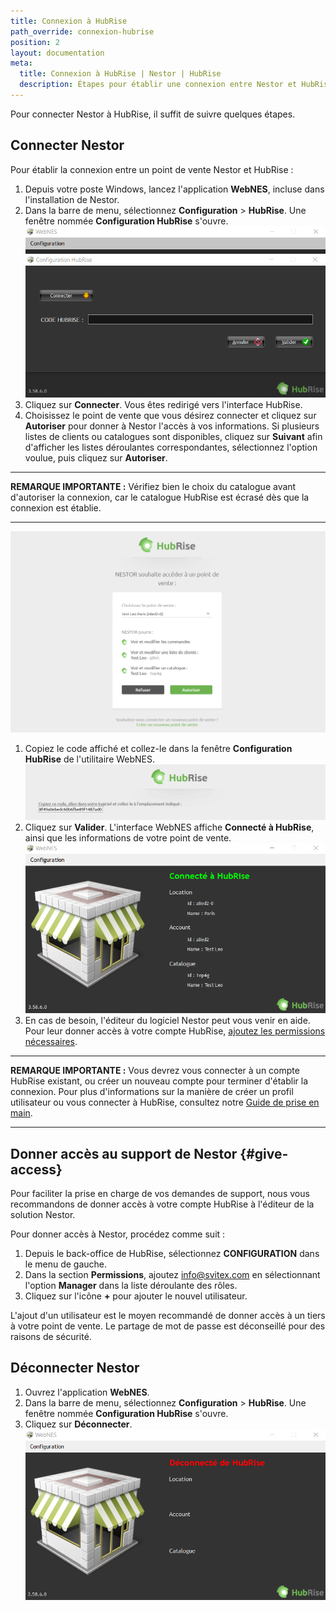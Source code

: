 ```yaml
---
title: Connexion à HubRise
path_override: connexion-hubrise
position: 2
layout: documentation
meta:
  title: Connexion à HubRise | Nestor | HubRise
  description: Étapes pour établir une connexion entre Nestor et HubRise. Connectez votre caisse et synchronisez vos données avec d'autres applications.
---
```


Pour connecter Nestor à HubRise, il suffit de suivre quelques étapes.

## Connecter Nestor

Pour établir la connexion entre un point de vente Nestor et HubRise :

1. Depuis votre poste Windows, lancez l'application **WebNES**, incluse dans l'installation de Nestor.
1. Dans la barre de menu, sélectionnez **Configuration** > **HubRise**. Une fenêtre nommée **Configuration HubRise** s'ouvre.
   ![Connexion à HubRise - Configuration HubRise](./images/001-nestor-hubrise-configuration.png)
1. Cliquez sur **Connecter**. Vous êtes redirigé vers l'interface HubRise.
1. Choisissez le point de vente que vous désirez connecter et cliquez sur **Autoriser** pour donner à Nestor l'accès à vos informations. Si plusieurs listes de clients ou catalogues sont disponibles, cliquez sur **Suivant** afin d'afficher les listes déroulantes correspondantes, sélectionnez l'option voulue, puis cliquez sur **Autoriser**.

---

**REMARQUE IMPORTANTE :** Vérifiez bien le choix du catalogue avant d'autoriser la connexion, car le catalogue HubRise est écrasé dès que la connexion est établie.

---

![Connexion à HubRise - Choix du point de vente](./images/002-nestor-connect-location.png)

1. Copiez le code affiché et collez-le dans la fenêtre **Configuration HubRise** de l'utilitaire WebNES.
   ![Connexion à HubRise - Affichage du code](./images/003-nestor-connection-code.png)
1. Cliquez sur **Valider**. L'interface WebNES affiche **Connecté à HubRise**, ainsi que les informations de votre point de vente.
   ![Connexion à HubRise - Informations du point de vente](./images/004-nestor-connected.png)
1. En cas de besoin, l'éditeur du logiciel Nestor peut vous venir en aide. Pour leur donner accès à votre compte HubRise, [ajoutez les permissions nécessaires](/apps/nestor/connect-hubrise#give-access).

---

**REMARQUE IMPORTANTE :** Vous devrez vous connecter à un compte HubRise existant, ou créer un nouveau compte pour terminer d'établir la connexion. Pour plus d'informations sur la manière de créer un profil utilisateur ou vous connecter à HubRise, consultez notre [Guide de prise en main](/docs/get-started).

---

## Donner accès au support de Nestor {#give-access}

Pour faciliter la prise en charge de vos demandes de support, nous vous recommandons de donner accès à votre compte HubRise à l'éditeur de la solution Nestor.

Pour donner accès à Nestor, procédez comme suit :

1. Depuis le back-office de HubRise, sélectionnez **CONFIGURATION** dans le menu de gauche.
1. Dans la section **Permissions**, ajoutez info@svitex.com en sélectionnant l'option **Manager** dans la liste déroulante des rôles.
1. Cliquez sur l'icône **+** pour ajouter le nouvel utilisateur.

L'ajout d'un utilisateur est le moyen recommandé de donner accès à un tiers à votre point de vente. Le partage de mot de passe est déconseillé pour des raisons de sécurité.

## Déconnecter Nestor

1. Ouvrez l'application **WebNES**.
1. Dans la barre de menu, sélectionnez **Configuration** > **HubRise**. Une fenêtre nommée **Configuration HubRise** s'ouvre.
1. Cliquez sur **Déconnecter**.
   ![Connexion à HubRise - Déconnexion](./images/005-nestor-disconnected.png)
